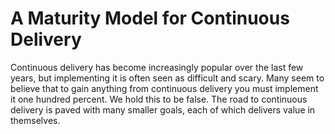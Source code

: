 A Maturity Model for Continuous Delivery
=========================================

Continuous delivery has become increasingly popular over the last few years, but implementing it is often seen as difficult and scary. Many seem to believe that to gain anything from continuous delivery you must implement it one hundred percent. We hold this to be false. The road to continuous delivery is paved with many smaller goals, each of which delivers value in themselves.

